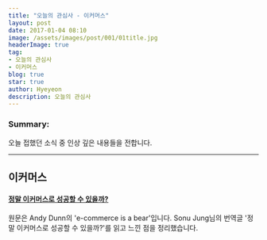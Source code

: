```yaml
---
title: "오늘의 관심사 - 이커머스"
layout: post
date: 2017-01-04 08:10
image: /assets/images/post/001/01title.jpg
headerImage: true
tag:
- 오늘의 관심사
- 이커머스
blog: true
star: true
author: Hyeyeon
description: 오늘의 관심사
---
```


### Summary:

오늘 접했던 소식 중 인상 깊은 내용들을 전합니다.

---



## 이커머스

#### [정말 이커머스로 성공할 수 있을까?](https://brunch.co.kr/@sonujung/23)

원문은 Andy Dunn의 'e-commerce is a bear'입니다. Sonu Jung님의 번역글 '정말 이커머스로 성공할 수 있을까?'를 읽고 느낀 점을 정리했습니다.
